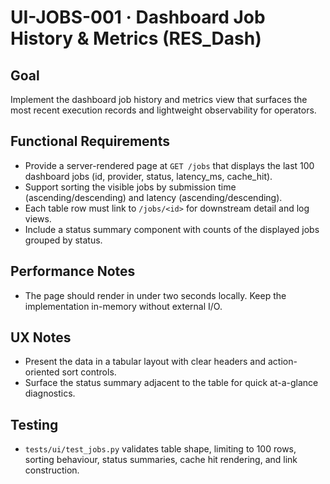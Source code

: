 # UI-JOBS-001 · Dashboard Job History & Metrics (RES_Dash)

## Goal
Implement the dashboard job history and metrics view that surfaces the most recent execution records and lightweight observability for operators.

## Functional Requirements
- Provide a server-rendered page at `GET /jobs` that displays the last 100 dashboard jobs (id, provider, status, latency_ms, cache_hit).
- Support sorting the visible jobs by submission time (ascending/descending) and latency (ascending/descending).
- Each table row must link to `/jobs/<id>` for downstream detail and log views.
- Include a status summary component with counts of the displayed jobs grouped by status.

## Performance Notes
- The page should render in under two seconds locally. Keep the implementation in-memory without external I/O.

## UX Notes
- Present the data in a tabular layout with clear headers and action-oriented sort controls.
- Surface the status summary adjacent to the table for quick at-a-glance diagnostics.

## Testing
- `tests/ui/test_jobs.py` validates table shape, limiting to 100 rows, sorting behaviour, status summaries, cache hit rendering, and link construction.
